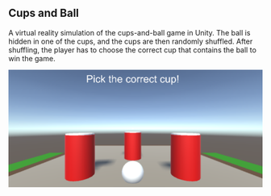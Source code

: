 ## Cups and Ball  
  
A virtual reality simulation of the cups-and-ball game in Unity. The ball is hidden in one of the cups, and the cups are then randomly shuffled. After shuffling, the player has to choose the correct cup that contains the ball to win the game.
  
![alt text](../Screenshots/CupAndBall.PNG "Game")
